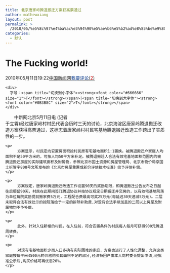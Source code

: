 ```yaml
---
title: 北京唐家岭腾退搬迁方案获高票通过
author: mathewxiang
layout: post
permalink: >
  /2010/05/%e5%8c%97%e4%ba%ac%e5%94%90%e5%ae%b6%e5%b2%ad%e8%85%be%e9%80%80%e6%90%ac%e8%bf%81%e6%96%b9%e6%a1%88%e8%8e%b7%e9%ab%98%e7%a5%a8%e9%80%9a%e8%bf%87/
categories:
  - 默认
---
```

<div>
  <h1>
    The Fucking world!
  </h1>
  
  <div>
    <div>
      2010年05月11日19:22<span><span><a href="http://www.chinanews.com.cn/" target="_blank">中国新闻网</a></span></span><a href="http://comment5.news.qq.com/comment.htm?site=news&#038;id=23791796" target="_blank" name="cmt_1" id="cmt_1"><font color="#0B3B8C">我要评论</font><span><font color="#333333">(</font><font color="#CC0000">2</font><font color="#333333">)</font></span></a>
    </div>
    
    <div>
      字号：<span title="切换到小字体"><strong><font color="#666666" size="1">T</font></strong></span>|<span title="切换到大字体"><strong><font color="#0B3B8C" size="2">T</font></strong></span>
    </div>
  </div>
</div>

<div>
  <div />
  
  <div>
    <p>
      　　中新网北京5月11日电 (记者<br /> 于立霄)经过唐家岭村村民代表会历时三天的讨论，北京海淀区唐家岭腾退搬迁改造方案获得高票通过，这标志着唐家岭村村民宅基地腾退搬迁改造工作跨出了实质性的一步。
    </p>
    
    <p>
      　　方案显示，村民定向安置房面积按村民原有宅基地面积1:1置换。被腾退搬迁户家庭人均面积不足50平方米的，可按人均50平方米补足。被腾退搬迁人合法有效宅基地面积范围内的被腾退搬迁房屋的实际建筑面积及附属物，参照北京市国土资源和房屋管理局、北京市物价局京国土拆管字808号文所发布的《北京市房屋重置成新价评估技术标准》给予评估补偿。
    </p>
    
    <p>
      　　方案规定，唐家岭腾退搬迁改造工作设置90天的奖励期限，即腾退搬迁公告发布之日起往后顺延90天，村民在此期间签订腾退协议并按协议规定日期搬迁并交房的，以有效宅基地院落为单位每院奖励提前搬家费5万元，工程配合费最高可奖25万元(每延迟30天递减5万元)。二层未取得合法有效批示的按院落给予一定的拆除补助费,对没有合法手续加盖的二层以上房屋及附属物均不予补偿。
    </p>
    
    <p>
      　　此外，针对入住新楼的村民，在入住前，符合安置条件的村民每人每月可获得900元腾退周转费。
    </p>
    
    <p>
      　　对现有宅基地面积少而人口多确有实际困难的家庭，方案也进行了人性化调整，允许这类家庭按每平米4500元的价格购买其面积不足的部分,经济特困户由本人向村委会提出申请,经批准公示后,购买价格可再优惠20%。
    </p>
  </div>
</div>